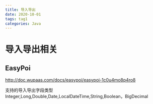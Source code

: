 ```yaml
---
title: 导入导出
date: 2020-10-01
tags: tag1
categories: Java
---
```

# 导入导出相关

## EasyPoi
http://doc.wupaas.com/docs/easypoi/easypoi-1c0u4mo8p4ro8


支持的导入导出字段类型 Integer,Long,Double,Date,LocalDateTime,String,Boolean，BigDecimal

